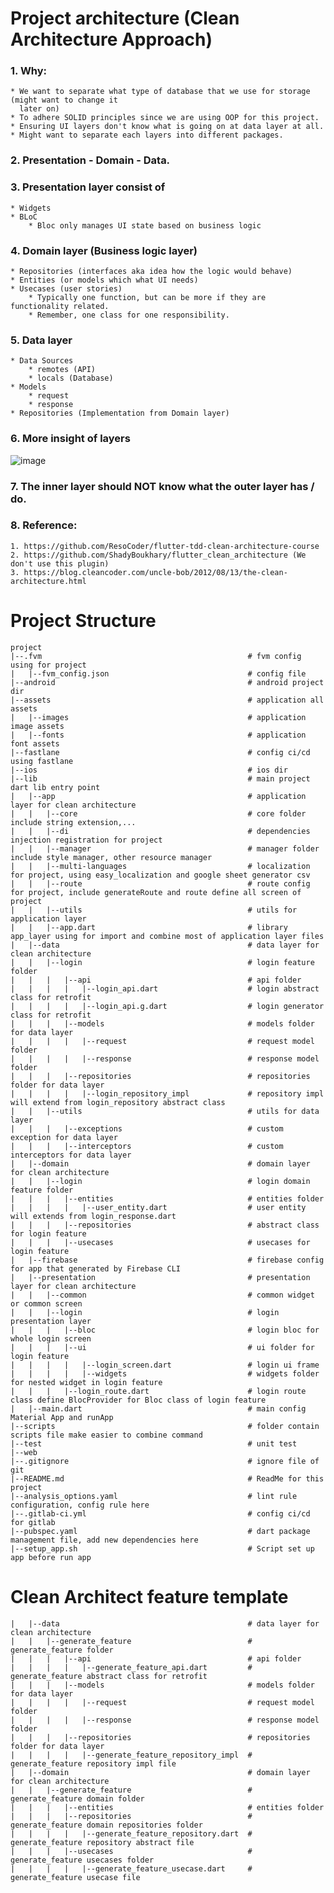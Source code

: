 
# Project architecture (Clean Architecture Approach)

### 1. Why:
    * We want to separate what type of database that we use for storage (might want to change it
      later on)
    * To adhere SOLID principles since we are using OOP for this project.
    * Ensuring UI layers don't know what is going on at data layer at all.
    * Might want to separate each layers into different packages.
### 2. Presentation - Domain - Data.
### 3. Presentation layer consist of
    * Widgets
    * BLoC
        * Bloc only manages UI state based on business logic
### 4. Domain layer (Business logic layer)
    * Repositories (interfaces aka idea how the logic would behave)
    * Entities (or models which what UI needs)
    * Usecases (user stories)
        * Typically one function, but can be more if they are functionality related.
        * Remember, one class for one responsibility.
### 5. Data layer
    * Data Sources
        * remotes (API)
        * locals (Database)
    * Models
        * request
        * response
    * Repositories (Implementation from Domain layer)
### 6. More insight of layers
   ![image](https://miro.medium.com/max/772/0*sfCDEb571WD-7EfP.jpg)
### 7. The inner layer should **NOT** know what the outer layer has / do.
### 8. Reference:
    1. https://github.com/ResoCoder/flutter-tdd-clean-architecture-course
    2. https://github.com/ShadyBoukhary/flutter_clean_architecture (We don't use this plugin)
    3. https://blog.cleancoder.com/uncle-bob/2012/08/13/the-clean-architecture.html

# Project Structure

```
project
|--.fvm                                              # fvm config using for project
|   |--fvm_config.json                               # config file
|--android                                           # android project dir
|--assets                                            # application all assets
|   |--images                                        # application image assets
|   |--fonts                                         # application font assets
|--fastlane                                          # config ci/cd using fastlane
|--ios                                               # ios dir
|--lib                                               # main project dart lib entry point
|   |--app                                           # application layer for clean architecture 
|   |   |--core                                      # core folder include string extension,...
|   |   |--di                                        # dependencies injection registration for project
|   |   |--manager                                   # manager folder include style manager, other resource manager
|   |   |--multi-languages                           # localization for project, using easy_localization and google sheet generator csv
|   |   |--route                                     # route config for project, include generateRoute and route define all screen of project
|   |   |--utils                                     # utils for application layer
|   |   |--app.dart                                  # library app_layer using for import and combine most of application layer files
|   |--data                                          # data layer for clean architecture 
|   |   |--login                                     # login feature folder
|   |   |   |--api                                   # api folder
|   |   |   |   |--login_api.dart                    # login abstract class for retrofit
|   |   |   |   |--login_api.g.dart                  # login generator class for retrofit
|   |   |   |--models                                # models folder for data layer
|   |   |   |   |--request                           # request model folder
|   |   |   |   |--response                          # response model folder
|   |   |   |--repositories                          # repositories folder for data layer
|   |   |   |   |--login_repository_impl             # repository impl will extend from login_repository abstract class
|   |   |--utils                                     # utils for data layer
|   |   |   |--exceptions                            # custom exception for data layer
|   |   |   |--interceptors                          # custom interceptors for data layer
|   |--domain                                        # domain layer for clean architecture 
|   |   |--login                                     # login domain feature folder
|   |   |   |--entities                              # entities folder
|   |   |   |   |--user_entity.dart                  # user entity will extends from login_response.dart
|   |   |   |--repositories                          # abstract class for login feature
|   |   |   |--usecases                              # usecases for login feature
|   |--firebase                                      # firebase config for app that generated by Firebase CLI 
|   |--presentation                                  # presentation layer for clean architecture 
|   |   |--common                                    # common widget or common screen
|   |   |--login                                     # login presentation layer
|   |   |   |--bloc                                  # login bloc for whole login screen
|   |   |   |--ui                                    # ui folder for login feature
|   |   |   |   |--login_screen.dart                 # login ui frame
|   |   |   |   |--widgets                           # widgets folder for nested widget in login feature
|   |   |   |--login_route.dart                      # login route class define BlocProvider for Bloc class of login feature
|   |--main.dart                                     # main config Material App and runApp
|--scripts                                           # folder contain scripts file make easier to combine command 
|--test                                              # unit test
|--web
|--.gitignore                                        # ignore file of git
|--README.md                                         # ReadMe for this project
|--analysis_options.yaml                             # lint rule configuration, config rule here
|--.gitlab-ci.yml                                    # config ci/cd for gitlab
|--pubspec.yaml                                      # dart package management file, add new dependencies here
|--setup_app.sh                                      # Script set up app before run app

```



# Clean Architect feature template

```
|   |--data                                          # data layer for clean architecture 
|   |   |--generate_feature                          # generate_feature folder
|   |   |   |--api                                   # api folder
|   |   |   |   |--generate_feature_api.dart         # generate_feature abstract class for retrofit
|   |   |   |--models                                # models folder for data layer
|   |   |   |   |--request                           # request model folder
|   |   |   |   |--response                          # response model folder
|   |   |   |--repositories                          # repositories folder for data layer
|   |   |   |   |--generate_feature_repository_impl  # generate_feature repository impl file
|   |--domain                                        # domain layer for clean architecture 
|   |   |--generate_feature                          # generate_feature domain folder
|   |   |   |--entities                              # entities folder
|   |   |   |--repositories                          # generate_feature domain repositories folder
|   |   |   |   |--generate_feature_repository.dart  # generate_feature repository abstract file
|   |   |   |--usecases                              # generate_feature usecases folder
|   |   |   |   |--generate_feature_usecase.dart     # generate_feature usecase file

```
